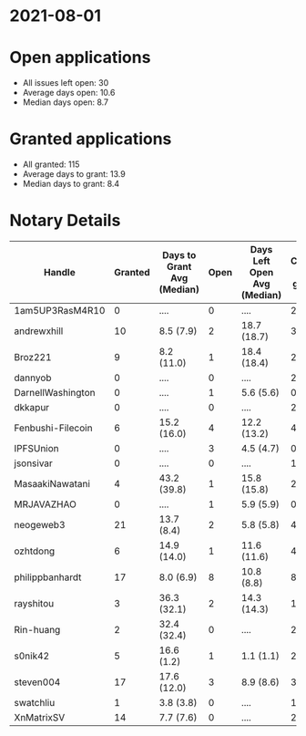 2021-08-01
==========

# Open applications

- All issues left open: 30
- Average days open: 10.6
- Median days open: 8.7

# Granted applications

- All granted: 115
- Average days to grant: 13.9
- Median days to grant: 8.4

# Notary Details

| Handle            |   Granted | Days to Grant Avg (Median)   |   Open | Days Left Open Avg (Median)   |   Closed (no grant) |
|-------------------|-----------|------------------------------|--------|-------------------------------|---------------------|
| 1am5UP3RasM4R10   |         0 | ....                         |      0 | ....                          |                   2 |
| andrewxhill       |        10 | 8.5  (7.9)                   |      2 | 18.7  (18.7)                  |                  36 |
| Broz221           |         9 | 8.2  (11.0)                  |      1 | 18.4  (18.4)                  |                  27 |
| dannyob           |         0 | ....                         |      0 | ....                          |                   2 |
| DarnellWashington |         0 | ....                         |      1 | 5.6  (5.6)                    |                   0 |
| dkkapur           |         0 | ....                         |      0 | ....                          |                   2 |
| Fenbushi-Filecoin |         6 | 15.2  (16.0)                 |      4 | 12.2  (13.2)                  |                  45 |
| IPFSUnion         |         0 | ....                         |      3 | 4.5  (4.7)                    |                   0 |
| jsonsivar         |         0 | ....                         |      0 | ....                          |                  13 |
| MasaakiNawatani   |         4 | 43.2  (39.8)                 |      1 | 15.8  (15.8)                  |                  24 |
| MRJAVAZHAO        |         0 | ....                         |      1 | 5.9  (5.9)                    |                   0 |
| neogeweb3         |        21 | 13.7  (8.4)                  |      2 | 5.8  (5.8)                    |                  40 |
| ozhtdong          |         6 | 14.9  (14.0)                 |      1 | 11.6  (11.6)                  |                  41 |
| philippbanhardt   |        17 | 8.0  (6.9)                   |      8 | 10.8  (8.8)                   |                  81 |
| rayshitou         |         3 | 36.3  (32.1)                 |      2 | 14.3  (14.3)                  |                  11 |
| Rin-huang         |         2 | 32.4  (32.4)                 |      0 | ....                          |                   2 |
| s0nik42           |         5 | 16.6  (1.2)                  |      1 | 1.1  (1.1)                    |                  21 |
| steven004         |        17 | 17.6  (12.0)                 |      3 | 8.9  (8.6)                    |                  34 |
| swatchliu         |         1 | 3.8  (3.8)                   |      0 | ....                          |                   1 |
| XnMatrixSV        |        14 | 7.7  (7.6)                   |      0 | ....                          |                  23 |